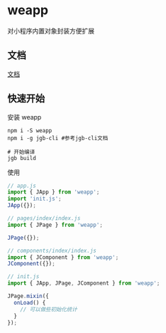 # weapp

对小程序内置对象封装方便扩展

## 文档

[文档](https://jgbjs.github.io/jgb-weapp/)

## 快速开始

安装 weapp

```shell
npm i -S weapp
npm i -g jgb-cli #参考jgb-cli文档

# 开始编译
jgb build
```

使用

```js
// app.js
import { JApp } from 'weapp';
import 'init.js';
JApp({});

// pages/index/index.js
import { JPage } from 'weapp';

JPage({});

// components/index/index.js
import { JComponent } from 'weapp';
JComponent({});

// init.js
import { JApp, JPage, JComponent } from 'weapp';

JPage.mixin({
  onLoad() {
    // 可以做些初始化统计
  }
});
```
